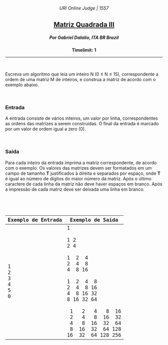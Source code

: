 <h6 align="center">URI Online Judge | 1557</h6>
<h2 align="center">
  <a href="https://www.urionlinejudge.com.br/judge/pt/problems/view/1557">
    Matriz Quadrada III
  </a>
</h2>
<h5 align="center">Por Gabriel Dalalio, ITA BR Brazil</h5>
<p align="center"><b>Timelimit: 1</b></p>
<hr>
<br>
<p>
  Escreva um algoritmo que leia um inteiro N (0 ≤ N ≤ 15), correspondente a ordem de uma matriz M de inteiros, e construa a matriz de acordo com o exemplo abaixo.
</p>
<br>
<h3>Entrada</h3>
<p>
  A entrada consiste de vários inteiros, um valor por linha, correspondentes as ordens das matrizes a serem construídas. O final da entrada é marcado por um valor de ordem igual a zero (0).
</p>
<br>
<h3>Saída</h3>
<p>
  Para cada inteiro da entrada imprima a matriz correspondente, de acordo com o exemplo. Os valores das matrizes devem ser formatados em um campo de tamanho <b>T</b> justificados à direita e separados por espaço, onde <b>T</b> é igual ao número de dígitos do maior número da matriz. Após o último caractere de cada linha da matriz não deve haver espaços em branco. Após a impressão de cada matriz deve ser deixada uma linha em branco.
</p>
<br>
<code>
  <table width="100%">
    <thead>
      <th>Exemplo de Entrada</th>
      <th>Exemplo de Saída</th>
    </thead>
    <tbody>
      <tr>
        <td>1<br>2<br>3<br>4<br>5<br>0</td>
        <td>
          1<br>
          <br>
          1&nbsp;2<br>
          2&nbsp;4<br>
          <br>
          1&nbsp;&nbsp;2&nbsp;&nbsp;4<br>
          2&nbsp;&nbsp;4&nbsp;&nbsp;8<br>
          4&nbsp;&nbsp;8&nbsp;16<br>
          <br>
          1&nbsp;&nbsp;2&nbsp;&nbsp;4&nbsp;&nbsp;8<br>
          2&nbsp;&nbsp;4&nbsp;&nbsp;8&nbsp;16<br>
          4&nbsp;&nbsp;8&nbsp;16&nbsp;32<br>
          8&nbsp;16&nbsp;32&nbsp;64<br>
          <br>
          &nbsp;1&nbsp;&nbsp;&nbsp;2&nbsp;&nbsp;&nbsp;4&nbsp;&nbsp;&nbsp;8&nbsp;&nbsp;16<br>
          &nbsp;2&nbsp;&nbsp;&nbsp;4&nbsp;&nbsp;&nbsp;8&nbsp;&nbsp;16&nbsp;&nbsp;32<br>
          &nbsp;4&nbsp;&nbsp;&nbsp;8&nbsp;&nbsp;16&nbsp;&nbsp;32&nbsp;&nbsp;64<br>
          &nbsp;8&nbsp;&nbsp;16&nbsp;&nbsp;32&nbsp;&nbsp;64&nbsp;128<br>
          16&nbsp;&nbsp;32&nbsp;&nbsp;64&nbsp;128&nbsp;256
        </td>
      </tr>
    </tbody>
  </table>
</code>